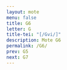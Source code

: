 ```yaml
---
layout: mote
menu: false
title: G6
letter: G
title-tei: "[/Gvi/]"
description: Mote G6
permalink: /G6/
prev: G5
next: G7
---
```

